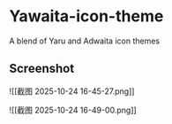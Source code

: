 # Yawaita-icon-theme
A blend of Yaru and Adwaita icon themes
## Screenshot
![[截图 2025-10-24 16-45-27.png]]

![[截图 2025-10-24 16-49-00.png]]

